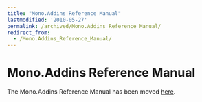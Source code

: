 ```yaml
---
title: "Mono.Addins Reference Manual"
lastmodified: '2010-05-27'
permalink: /archived/Mono.Addins_Reference_Manual/
redirect_from:
  - /Mono.Addins_Reference_Manual/
---
```


Mono.Addins Reference Manual
============================

The Mono.Addins Reference Manual has been moved [here](http://monoaddins.codeplex.com/wikipage?title=Reference%20Manual&referringTitle=Documentation).

